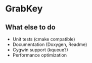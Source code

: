 # GrabKey

## What else to do

- Unit tests (cmake compatible)
- Documentation (Doxygen, Readme)
- Cygwin support (kqueue?)
- Performance optimization